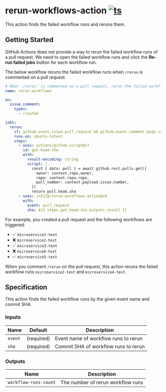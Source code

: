 # rerun-workflows-action [![ts](https://github.com/int128/rerun-workflows-action/actions/workflows/ts.yaml/badge.svg)](https://github.com/int128/rerun-workflows-action/actions/workflows/ts.yaml)

This action finds the failed workflow runs and reruns them.

## Getting Started

GitHub Actions does not provide a way to rerun the failed workflow runs of a pull request.
We need to open the failed workflow runs and click the **Re-run failed jobs** button for each workflow run.

The below workflow reruns the failed workflow runs when `/rerun` is commented on a pull request.

```yaml
# When `/rerun` is commented on a pull request, rerun the failed workflow runs.
name: rerun-workflows

on:
  issue_comment:
    types:
      - created

jobs:
  rerun:
    if: github.event.issue.pull_request && github.event.comment.body == '/rerun'
    runs-on: ubuntu-latest
    steps:
      - uses: actions/github-script@v7
        id: get-head-sha
        with:
          result-encoding: string
          script: |
            const { data: pull } = await github.rest.pulls.get({
              owner: context.repo.owner,
              repo: context.repo.repo,
              pull_number: context.payload.issue.number,
            })
            return pull.head.sha
      - uses: int128/rerun-workflows-action@v0
        with:
          event: pull_request
          sha: ${{ steps.get-head-sha.outputs.result }}
```

For example, you created a pull request and the following workflows are triggered:

- :white_check_mark: `microservice1-test`
- :x: `microservice2-test`
- :white_check_mark: `microservice3-test`
- :x: `microservice4-test`
- :white_check_mark: `microservice5-test`

When you comment `/rerun` on the pull request, this action reruns the failed workflow runs `microservice2-test` and `microservice4-test`.

## Specification

This action finds the failed workflow runs by the given event name and commit SHA.

### Inputs

| Name    | Default    | Description                          |
| ------- | ---------- | ------------------------------------ |
| `event` | (required) | Event name of workflow runs to rerun |
| `sha`   | (required) | Commit SHA of workflow runs to rerun |

### Outputs

| Name                  | Description                       |
| --------------------- | --------------------------------- |
| `workflow-runs-count` | The number of rerun workflow runs |
